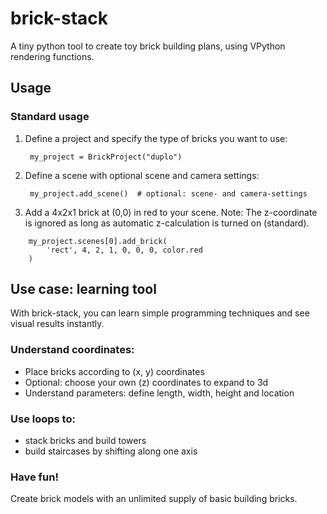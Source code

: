 # brick-stack
A tiny python tool to create toy brick building plans, using VPython rendering functions.

## Usage
### Standard usage
1. Define a project and specify the type of bricks you want to use:

        my_project = BrickProject("duplo")

2. Define a scene with optional scene and camera settings:

        my_project.add_scene()  # optional: scene- and camera-settings

3. Add a 4x2x1 brick at (0,0) in red to your scene. Note: The z-coordinate is ignored as long as automatic z-calculation is turned on (standard).

```
    my_project.scenes[0].add_brick(
        'rect', 4, 2, 1, 0, 0, 0, color.red
    )
```

## Use case: learning tool
With brick-stack, you can learn simple programming techniques and see visual results instantly.

### Understand coordinates:
- Place bricks according to (x, y) coordinates
- Optional: choose your own (z) coordinates to expand to 3d
- Understand parameters: define length, width, height and location

### Use loops to: 
- stack bricks and build towers
- build staircases by shifting along one axis

### Have fun!
Create brick models with an unlimited supply of basic building bricks.
